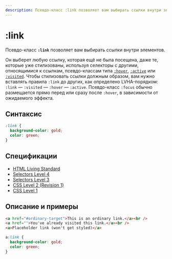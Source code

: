 ```yaml
---
description: Псевдо-класс :link позволяет вам выбирать ссылки внутри элементов
---
```


# :link

Псевдо-класс **`:link`** позволяет вам выбирать ссылки внутри элементов.

Он выберет любую ссылку, которая ещё не была посещена, даже те, которые уже стилизованы, используя селекторы с другими, относящимися к ссылкам, псевдо-классам типа [`:hover`](:hover.md), [`:active`](:active.md) или [`:visited`](:visited.md). Чтобы стилизовать ссылки должным образом, вам нужно вставлять правила `:link` до других, как определено LVHA-порядком: `:link` — `:visited` — `:hover` — `:active`. Псевдо-класс `:focus` обычно размещается прямо перед или сразу после `:hover`, в зависимости от ожидаемого эффекта.

## Синтаксис

```css
:link {
  background-color: gold;
  color: green;
}
```

## Спецификации

- [HTML Living Standard](https://html.spec.whatwg.org/multipage/scripting.html#selector-link)
- [Selectors Level 4](https://drafts.csswg.org/selectors-4/#link)
- [Selectors Level 3](https://drafts.csswg.org/selectors-3/#link)
- [CSS Level 2 (Revision 1)](http://www.w3.org/TR/CSS2/selector.html#link-pseudo-classes)
- [CSS Level 1](http://www.w3.org/TR/CSS1/#anchor-pseudo-classes)

## Описание и примеры

```html tab="HTML"
<a href="#ordinary-target">This is an ordinary link.</a><br />
<a href="">You've already visited this link.</a><br />
<a>Placeholder link (won't get styled)</a>
```

```css tab="CSS"
a:link {
  background-color: gold;
  color: green;
}
```
